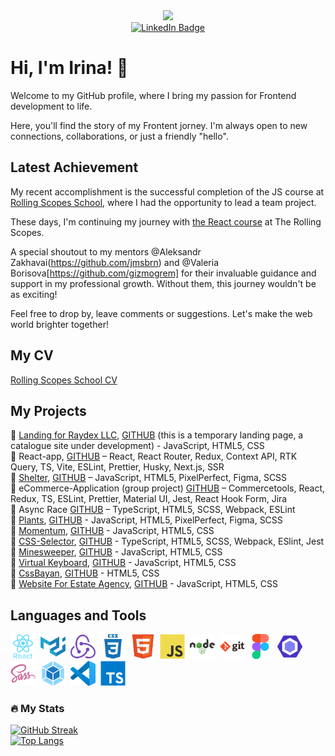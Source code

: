 <div align="center">
  <img src="https://media.giphy.com/media/3kPDmoWdBpQPNhCnUG/giphy.gif" width="300"/>    
  <div id="badges">
  <a href="https://www.linkedin.com/in/irina-konovalchuk">
    <img src="https://img.shields.io/badge/LinkedIn-blue?style=for-the-badge&logo=linkedin&logoColor=white" alt="LinkedIn Badge"/>
  </a>
</div>
</div>

# Hi, I'm Irina! 👋

Welcome to my GitHub profile, where I bring my passion for Frontend development to life.

Here, you'll find the story of my Frontent jorney. I'm always open to new connections, collaborations, or just a friendly "hello".

## Latest Achievement
My recent accomplishment is the successful completion of the JS course at [Rolling Scopes School](https://rs.school/js/), where I had the opportunity to lead a team project.

These days, I'm continuing my journey with  [the React course](https://rs.school/react/) at The Rolling Scopes.

A special shoutout to my mentors @Aleksandr Zakhavai(https://github.com/jmsbrn) and @Valeria Borisova[https://github.com/gizmogrem] for their invaluable guidance and support in my professional growth. Without them, this journey wouldn't be as exciting!

Feel free to drop by, leave comments or suggestions. Let's make the web world brighter together!


## My CV
[Rolling Scopes School CV](https://app.rs.school/cv/f7556a72-e9b3-421f-ba7d-4893c53a611f)


## My Projects
:pushpin: [Landing for Raydex LLC](https://raydexkz.com/),  [GITHUB](https://github.com/Irina0313/raydex) (this is a temporary landing page, a catalogue site under development) - JavaScript, HTML5, CSS     
:pushpin: React-app,  [GITHUB](https://github.com/Irina0313/react-app) – React, React Router, Redux, Context API, RTK Query, TS, Vite, ESLint, Prettier, Husky, Next.js, SSR     
:pushpin: [Shelter](https://rolling-scopes-school.github.io/irina0313-JSFE2023Q1/shelter/),  [GITHUB](https://github.com/Irina0313/RSS-JS-course-repo/pull/6) – JavaScript, HTML5, PixelPerfect, Figma, SCSS     
:pushpin: eCommerce-Application (group project) [GITHUB](https://github.com/Irina0313/eCommerce-Application)  – Commercetools, React, Redux, TS, ESLint, Prettier, Material UI, Jest, React Hook Form, Jira     
:pushpin: Async Race [GITHUB](https://github.com/Irina0313/RSS-JS-course-repo/pull/6)  – TypeScript, HTML5, SCSS, Webpack, ESLint     
:pushpin: [Plants](https://rolling-scopes-school.github.io/irina0313-JSFEPRESCHOOL2022Q4/plants/),  [GITHUB](https://github.com/Irina0313/RSS-JS-preschool-cource-repo/pull/2)  - JavaScript, HTML5, PixelPerfect, Figma, SCSS     
:pushpin: [Momentum](https://rolling-scopes-school.github.io/irina0313-JSFEPRESCHOOL2022Q4/momentum),  [GITHUB](https://github.com/Irina0313/RSS-JS-preschool-cource-repo/pull/2) - JavaScript, HTML5, CSS     
:pushpin: [CSS-Selector](https://rolling-scopes-school.github.io/irina0313-JSFE2023Q1/RSS-CSS-Selectors/),  [GITHUB](https://github.com/Irina0313/RSS-JS-preschool-cource-repo/pull/1) - TypeScript, HTML5, SCSS, Webpack, ESlint, Jest     
:pushpin: [Minesweeper](https://rolling-scopes-school.github.io/irina0313-JSFE2023Q1/minesweeper/),  [GITHUB](https://github.com/Irina0313/RSS-JS-course-repo/pull/5) - JavaScript, HTML5, CSS     
:pushpin: [Virtual Keyboard](https://irina0313.github.io/virtual-keyboard/),  [GITHUB](https://github.com/Irina0313/RSS-JS-course-repo/pull/5)   - JavaScript, HTML5, CSS     
:pushpin: [CssBayan](https://irina0313.github.io/cssBayan/cssBayan/index.html),  [GITHUB](https://github.com/Irina0313/cssBayan/pull/1) - HTML5, CSS     
:pushpin: [Website For Estate Agency](https://irina0313.github.io/Diplom_project/),  [GITHUB](https://github.com/Irina0313/Diplom_project) - JavaScript, HTML5, CSS    

## Languages and Tools
<div>
  <img src="https://github.com/devicons/devicon/blob/master/icons/react/react-original-wordmark.svg" title="React" alt="React" width="40" height="40"/>&nbsp;
  <img src="https://github.com/devicons/devicon/blob/master/icons/materialui/materialui-original.svg" title="Material UI" alt="Material UI" width="40" height="40"/>&nbsp;
  <img src="https://github.com/devicons/devicon/blob/master/icons/redux/redux-original.svg" title="Redux" alt="Redux " width="40" height="40"/>&nbsp;
  <img src="https://github.com/devicons/devicon/blob/master/icons/css3/css3-plain-wordmark.svg"  title="CSS3" alt="CSS" width="40" height="40"/>&nbsp;
  <img src="https://github.com/devicons/devicon/blob/master/icons/html5/html5-original.svg" title="HTML5" alt="HTML" width="40" height="40"/>&nbsp;
  <img src="https://github.com/devicons/devicon/blob/master/icons/javascript/javascript-original.svg" title="JavaScript" alt="JavaScript" width="40" height="40"/>&nbsp;
  <img src="https://github.com/devicons/devicon/blob/master/icons/nodejs/nodejs-original-wordmark.svg" title="NodeJS" alt="NodeJS" width="40" height="40"/>&nbsp;
  <img src="https://github.com/devicons/devicon/blob/master/icons/git/git-original-wordmark.svg" title="Git" **alt="Git" width="40" height="40"/>
  <img src="https://github.com/devicons/devicon/blob/master/icons/figma/figma-original.svg" title="Figma" alt="Figma" width="40" height="40"/>&nbsp;
  <img src="https://github.com/devicons/devicon/blob/master/icons/eslint/eslint-original.svg" title="ESLint" alt="ESLint" width="40" height="40"/>&nbsp;
  <img src="https://github.com/devicons/devicon/blob/master/icons/sass/sass-original.svg" title="Sass" alt="Sass" width="40" height="40"/>&nbsp;
  <img src="https://github.com/devicons/devicon/blob/master/icons/webpack/webpack-original.svg" title="Webpack" alt="Webpack" width="40" height="40"/>&nbsp;
  <img src="https://github.com/devicons/devicon/blob/master/icons/vscode/vscode-original.svg" title="VSCode" alt="VSCode" width="40" height="40"/>&nbsp;
  <img src="https://github.com/devicons/devicon/blob/master/icons/typescript/typescript-original.svg" title="TS" alt="TS" width="40" height="40"/>&nbsp;
</div>

### :fire: My Stats
[![GitHub Streak](http://github-readme-streak-stats.herokuapp.com?user=Irina0313&theme=dark&background=000000)](https://git.io/streak-stats)     
[![Top Langs](https://github-readme-stats.vercel.app/api/top-langs/?username=Irina0313&layout=compact&theme=vision-friendly-dark)](https://github.com/anuraghazra/github-readme-stats)
